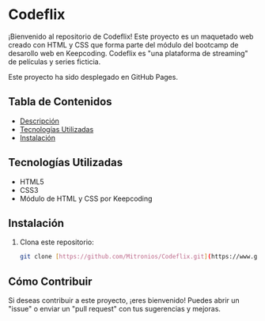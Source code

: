 # Codeflix

¡Bienvenido al repositorio de Codeflix! Este proyecto es un maquetado web creado con HTML y CSS que forma parte del módulo del bootcamp de desarollo web en Keepcoding. Codeflix es "una plataforma de streaming" de películas y series ficticia.

Este proyecto ha sido desplegado en GitHub Pages.

## Tabla de Contenidos

- [Descripción](#descripcion)
- [Tecnologías Utilizadas](#tecnologias-utilizadas)
- [Instalación](#instalacion)

## Tecnologías Utilizadas

- HTML5
- CSS3
- Módulo de HTML y CSS por Keepcoding

## Instalación

1. Clona este repositorio:
   ```bash
   git clone [https://github.com/Mitronios/Codeflix.git](https://www.google.com/search?q=https://github.com/Mitronios/Codeflix.git)
   ```

## Cómo Contribuir

Si deseas contribuir a este proyecto, ¡eres bienvenido! Puedes abrir un "issue" o enviar un "pull request" con tus sugerencias y mejoras.
